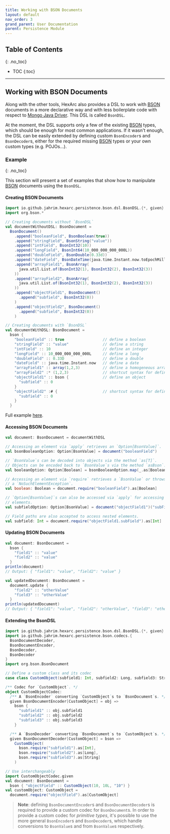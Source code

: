 ```yaml
---
title: Working with BSON Documents
layout: default
nav_order: 3
grand_parent: User Documentation
parent: Persistence Module
---
```


## Table of Contents
{: .no_toc}

- TOC
{:toc}

---

## Working with BSON Documents

Along with the other tools, HexArc also provides a DSL to work with [BSON](https://bsonspec.org/)
documents in a more declarative way and with less boilerplate code with respect to
[Mongo Java Driver](https://www.mongodb.com/docs/drivers/java/sync/current/).
This DSL is called `BsonDSL`.

At the moment, the DSL supports only a few of the existing [BSON](https://bsonspec.org/) types, which
should be enough for most common applications. If it wasn't enough, the DSL can be easily extended by
defining custom `BsonEncoder`s and `BsonDecoder`s, either for the required missing
[BSON](https://bsonspec.org/) types or your own custom types (e.g. POJOs...).

### Example
{: .no_toc}

This section will present a set of examples that show how to manipulate [BSON](https://bsonspec.org/)
documents using the `BsonDSL`.

#### Creating BSON Documents

```scala
import io.github.jahrim.hexarc.persistence.bson.dsl.BsonDSL.{*, given}
import org.bson.*

// Creating documents without `BsonDSL`
val documentWithoutDSL: BsonDocument =
  BsonDocument()
    .append("booleanField", BsonBoolean(true))
    .append("stringField", BsonString("value"))
    .append("intField", BsonInt32(10))
    .append("longField", BsonInt64(10_000_000_000_000L))
    .append("doubleField", BsonDouble(0.33d))
    .append("dateField", BsonDateTime(java.time.Instant.now.toEpochMilli))
    .append("arrayField1", BsonArray(
      java.util.List.of(BsonInt32(1), BsonInt32(2), BsonInt32(3))
    ))
    .append("arrayField2", BsonArray(
      java.util.List.of(BsonInt32(1), BsonInt32(2), BsonInt32(3))
    ))
    .append("objectField1", BsonDocument()
      .append("subfield", BsonInt32(0))
    )
    .append("objectField2", BsonDocument()
      .append("subfield", BsonInt32(0))
    )

// Creating documents with `BsonDSL`
val documentWithDSL: BsonDocument = 
  bson {
    "booleanField" :: true                 // define a boolean
    "stringField" :: "value"               // define a string
    "intField" :: 10                       // define an integer
    "longField" :: 10_000_000_000_000L     // define a long
    "doubleField" :: 0.33D                 // define a double
    "dateField" :: java.time.Instant.now   // define a date
    "arrayField1" :: array(1,2,3)          // define a homogeneous array
    "arrayField2" :* (1,2,3)               // shortcut syntax for defining a homogeneous array
    "objectField1" :: bson {               // define an object
      "subfield" :: 0
    }
    "objectField2" :# {                    // shortcut syntax for defining an object
      "subfield" :: 0
    }       
  }
```

Full example [here](https://github.com/ldss-project/hexarc/blob/master/src/test/scala/io/github/jahrim/hexarc/persistence/bson/dsl/BsonDSLTest.scala).

#### Accessing BSON Documents

```scala
val document: BsonDocument = documentWithDSL

// Accessing an element via `apply` retrieves an `Option[BsonValue]`.
val bsonBooleanOption: Option[BsonValue] = document("booleanField")

// `BsonValue`s can be decoded into objects via the method `as[T]`.
// Objects can be encoded back to `BsonValue`s via the method `asBson`.
val booleanOption: Option[Boolean] = bsonBooleanOption.map(_.as[Boolean])

// Accessing an element via `require` retrieves a `BsonValue` or throws
// a `NoSuchElementException`.
val boolean: Boolean = document.require("booleanField").as[Boolean]

// `Option[BsonValue]`s can also be accessed via `apply` for accessing nested
// elements.
val subfieldOption: Option[BsonValue] = document("objectField1")("subField")

// Field paths are also accepted to access nested elements.
val subfield: Int = document.require("objectField1.subField").as[Int]
```

#### Updating BSON Documents

```scala
val document: BsonDocument =
  bson {
    "field1" :: "value"
    "field2" :: "value"
  }
println(document)
// Output: { "field1": "value", "field2": "value" }

val updatedDocument: BsonDocument = 
  document.update {
    "field2" :: "otherValue"
    "field3" :: "otherValue"
  }
println(updatedDocument)
// Output: { "field1": "value", "field2": "otherValue", "field3": "otherValue" }
```

#### Extending the BsonDSL

```scala
import io.github.jahrim.hexarc.persistence.bson.dsl.BsonDSL.{*, given}
import io.github.jahrim.hexarc.persistence.bson.codecs.{
  BsonDocumentDecoder, 
  BsonDocumentEncoder, 
  BsonDecoder, 
  BsonDecoder
}
import org.bson.BsonDocument

// Define a custom class and its codec
case class CustomObject(subfield1: Int, subfield2: Long, subfield3: String)

/** Codec for `CustomObject`. */
object CustomObjectCodec:
  /** A `BsonEncoder` converting `CustomObject`s to `BsonDocument`s. */
  given BsonDocumentEncoder[CustomObject] = obj =>
    bson {
      "subfield1" :: obj.subfield1
      "subfield2" :: obj.subfield2
      "subfield3" :: obj.subfield3
    }

  /** A `BsonDecoder` converting `BsonDocument`s to `CustomObject`s. */
  given BsonDocumentDecoder[CustomObject] = bson =>
    CustomObject(
      bson.require("subfield1").as[Int],
      bson.require("subfield2").as[Long],
      bson.require("subfield3").as[String]
    )

// Use interchangeably
import CustomObjectCodec.given
val document: BsonDocument = 
  bson { "objectField" :: CustomObject(10, 10L, "10") }
val customObject: CustomObject =
  document.require("objectField").as[CustomObject]
```

> **Note**: defining `BsonDocumentEncoder`s and `BsonDocumentDecoder`s is required
> to provide a custom codec for `BsonDocument`s. In order to provide a custom codec
> for _primitive types_, it's possible to use the more general `BsonEncoder`s and
> `BsonDecoder`s, which handle conversions to `BsonValue`s and from `BsonValue`s
> respectively.
